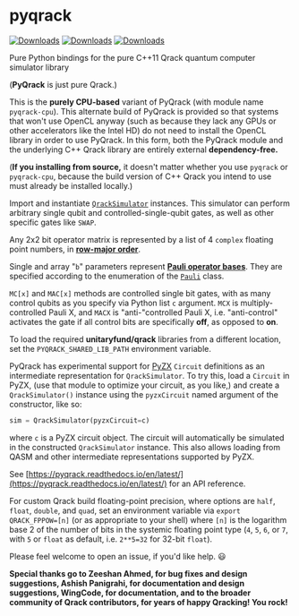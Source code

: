 # pyqrack
[![Downloads](https://pepy.tech/badge/pyqrack-cpu)](https://pepy.tech/project/pyqrack-cpu) [![Downloads](https://pepy.tech/badge/pyqrack-cpu/month)](https://pepy.tech/project/pyqrack-cpu) [![Downloads](https://static.pepy.tech/badge/pyqrack-cpu/week)](https://pepy.tech/project/pyqrack-cpu)

Pure Python bindings for the pure C++11 Qrack quantum computer simulator library

(**PyQrack** is just pure Qrack.)

This is the **purely CPU-based** variant of PyQrack (with module name `pyqrack-cpu`). This alternate build of PyQrack is provided so that systems that won't use OpenCL anyway (such as because they lack any GPUs or other accelerators like the Intel HD) do not need to install the OpenCL library in order to use PyQrack. In this form, both the PyQrack module and the underlying C++ Qrack library are entirely external **dependency-free.**

(**If you installing from source,** it doesn't matter whether you use `pyqrack` or `pyqrack-cpu`, because the build version of C++ Qrack you intend to use must already be installed locally.)

Import and instantiate [`QrackSimulator`](https://github.com/unitaryfund/pyqrack/blob/main/pyqrack/qrack_simulator.py) instances. This simulator can perform arbitrary single qubit and controlled-single-qubit gates, as well as other specific gates like `SWAP`.

Any 2x2 bit operator matrix is represented by a list of 4 `complex` floating point numbers, in [**row-major order**](https://en.wikipedia.org/wiki/Row-_and_column-major_order).

Single and array "`b`" parameters represent [**Pauli operator bases**](https://en.wikipedia.org/wiki/Pauli_matrices). They are specified according to the enumeration of the [`Pauli`](https://github.com/unitaryfund/pyqrack/blob/main/pyqrack/pauli.py) class.

`MC[x]` and `MAC[x]` methods are controlled single bit gates, with as many control qubits as you specify via Python list `c` argument. `MCX` is multiply-controlled Pauli X, and `MACX` is "anti-"controlled Pauli X, i.e. "anti-control" activates the gate if all control bits are specifically **off**, as opposed to **on**.

To load the required **unitaryfund/qrack** libraries from a different location, set the `PYQRACK_SHARED_LIB_PATH` environment variable.

PyQrack has experimental support for [PyZX](https://github.com/Quantomatic/pyzx) `Circuit` definitions as an intermediate representation for `QrackSimulator`. To try this, load a `Circuit` in PyZX, (use that module to optimize your circuit, as you like,) and create a `QrackSimulator()` instance using the `pyzxCircuit` named argument of the constructor, like so:

```python
sim = QrackSimulator(pyzxCircuit=c)
```

where `c` is a PyZX circuit object. The circuit will automatically be simulated in the constructed `QrackSimulator` instance. This also allows loading from QASM and other intermediate representations supported by PyZX.

See [https://pyqrack.readthedocs.io/en/latest/](https://pyqrack.readthedocs.io/en/latest/) for an API reference.

For custom Qrack build floating-point precision, where options are `half`, `float`, `double`, and `quad`, set an environment variable via `export QRACK_FPPOW=[n]` (or as appropriate to your shell) where `[n]` is the logarithm base 2 of the number of bits in the systemic floating point type (`4`, `5`, `6`, or `7`, with `5` or `float` as default, i.e. `2**5=32` for 32-bit `float`).

Please feel welcome to open an issue, if you'd like help. 😃

**Special thanks go to Zeeshan Ahmed, for bug fixes and design suggestions, Ashish Panigrahi, for documentation and design suggestions, WingCode, for documentation, and to the broader community of Qrack contributors, for years of happy Qracking! You rock!**
